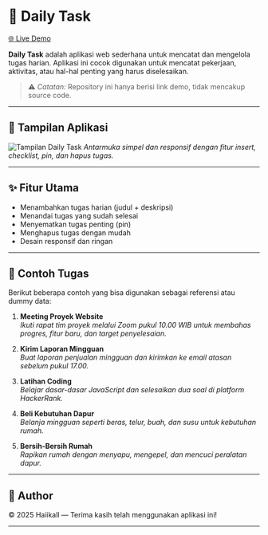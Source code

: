 # 📝 Daily Task

[🌐 Live Demo](https://notes-haiikall.infinityfreeapp.com)

**Daily Task** adalah aplikasi web sederhana untuk mencatat dan mengelola tugas harian. Aplikasi ini cocok digunakan untuk mencatat pekerjaan, aktivitas, atau hal-hal penting yang harus diselesaikan.

> ⚠️ *Catatan:* Repository ini hanya berisi link demo, tidak mencakup source code.

---

## 📸 Tampilan Aplikasi

![Tampilan Daily Task](https://i.imgur.com/TMBAEf7.png)
*Antarmuka simpel dan responsif dengan fitur insert, checklist, pin, dan hapus tugas.*

---

## ✨ Fitur Utama

- Menambahkan tugas harian (judul + deskripsi)  
- Menandai tugas yang sudah selesai  
- Menyematkan tugas penting (pin)  
- Menghapus tugas dengan mudah  
- Desain responsif dan ringan  

---

## 🧾 Contoh Tugas

Berikut beberapa contoh yang bisa digunakan sebagai referensi atau dummy data:

1. **Meeting Proyek Website**  
   *Ikuti rapat tim proyek melalui Zoom pukul 10.00 WIB untuk membahas progres, fitur baru, dan target penyelesaian.*

2. **Kirim Laporan Mingguan**  
   *Buat laporan penjualan mingguan dan kirimkan ke email atasan sebelum pukul 17.00.*

3. **Latihan Coding**  
   *Belajar dasar-dasar JavaScript dan selesaikan dua soal di platform HackerRank.*

4. **Beli Kebutuhan Dapur**  
   *Belanja mingguan seperti beras, telur, buah, dan susu untuk kebutuhan rumah.*

5. **Bersih-Bersih Rumah**  
   *Rapikan rumah dengan menyapu, mengepel, dan mencuci peralatan dapur.*

---

## 👤 Author

© 2025 Haiikall — Terima kasih telah menggunakan aplikasi ini!

---
